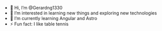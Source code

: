 - 👋 Hi, I’m @Gerardng1330
- 👀 I’m interested in learning new things and exploring new technologies
- 🌱 I’m currently learning Angular and Astro
- ⚡ Fun fact: I like table tennis 
